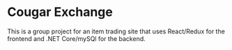 # Cougar Exchange

This is a group project for an item trading site that uses React/Redux for the frontend and .NET Core/mySQl for the backend.
